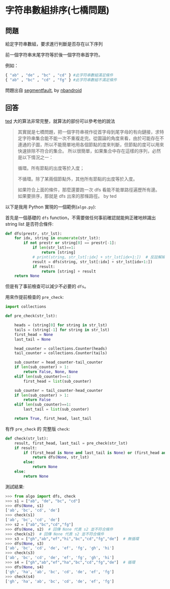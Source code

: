# 字符串數組排序(七橋問題)

## 問題

給定字符串數組，要求進行判斷是否存在以下序列

前一個字符串末尾字符等於後一個字符串首字符。

例如：

```python
{ "ab" , "de" , "bc" , "cd" } #此字符串數組滿足條件
{ "ab" , "bc" , "cd" , "fg" } #此字符串數組不滿足條件
```

問題出自 [segmentfault](https://segmentfault.com/q/1010000005152540/a-1020000005595508), by [nbandroid](https://segmentfault.com/u/nbandroid)

## 回答

[ted](https://segmentfault.com/u/ted) 大的算法非常完整，就算法的部份可以參考他的說法

>其實就是七橋問題，把一個字符串視作從首字母到尾字母的有向鏈接，求特定字符串集合能不能一次不重複走完。從圖論的角度來看，由於可能存在不連通的子圖，所以不能簡單地用各個節點的度來判斷，但節點的度可以用來快速排除不符合的集合。
>所以很簡單，如果集合中存在這樣的序列，必然是以下情況之一：
>
>循環。所有節點的出度等於入度；
>
>不循環。除了某兩個節點外，其他所有節點的出度等於入度。
>
>如果符合上面的條件，那麼還要跑一次 dfs 看能不能單路徑遍歷所有邊。
>如果要排序，那就是 dfs 出來的那條路徑。
> by ted

以下是我用 Python 實現的一個範例(`algo.py`):

首先是一個基礎的 `dfs` function，不需要做任何事前確認就能夠正確地辨識出 string list 是否符合條件:

```python
def dfs(prestr, str_lst):
    for idx, string in enumerate(str_lst):
        if not prestr or string[0] == prestr[-1]:
            if len(str_lst)==1:
                return [string]
            # print(string, str_lst[:idx] + str_lst[idx+1:])  # 反註解掉此行用以觀察搜尋的過程
            result = dfs(string, str_lst[:idx] + str_lst[idx+1:])
            if result:
                return [string] + result
    return None
```

但是有了事前檢查可以減少不必要的 `dfs`。

用來作提前檢查的 `pre_check`:

```python
import collections

def pre_check(str_lst):

    heads = (string[0] for string in str_lst)
    tails = (string[-1] for string in str_lst)
    first_head = None
    last_tail = None

    head_counter = collections.Counter(heads)
    tail_counter = collections.Counter(tails)

    sub_counter = head_counter-tail_counter
    if len(sub_counter) > 1:
        return False, None, None
    elif len(sub_counter)==1:
        first_head = list(sub_counter)

    sub_counter = tail_counter-head_counter
    if len(sub_counter) > 1:
        return False
    elif len(sub_counter)==1:
        last_tail = list(sub_counter)

    return True, first_head, last_tail
```

有作 `pre_check` 的 完整版 `check`:

```python
def check(str_lst):
    result, first_head, last_tail = pre_check(str_lst)
    if result:
        if (first_head is None and last_tail is None) or (first_head and last_tail):
            return dfs(None, str_lst)
        else:
            return None
    else:
        return None
```

測試結果:

```python
>>> from algo import dfs, check
>>> s1 = ["ab", "de", "bc", "cd"]
>>> dfs(None, s1)
['ab', 'bc', 'cd', 'de']
>>> check(s1)
['ab', 'bc', 'cd', 'de']
>>> s2 = ["ab","bc","cd","fg"]
>>> dfs(None, s2)  # 回傳 None 代表 s2 並不符合條件
>>> check(s2)  # 回傳 None 代表 s2 並不符合條件
>>> s3 = ["gh","ab","ef","hi","bc","cd","fg","de"]  # 無循環
>>> dfs(None, s3)
['ab', 'bc', 'cd', 'de', 'ef', 'fg', 'gh', 'hi']
>>> check(s3)
['ab', 'bc', 'cd', 'de', 'ef', 'fg', 'gh', 'hi']
>>> s4 = ["gh","ab","ef","ha","bc","cd","fg","de"]  # 循環
>>> dfs(None, s4)
['gh', 'ha', 'ab', 'bc', 'cd', 'de', 'ef', 'fg']
>>> check(s4)
['gh', 'ha', 'ab', 'bc', 'cd', 'de', 'ef', 'fg']
```

